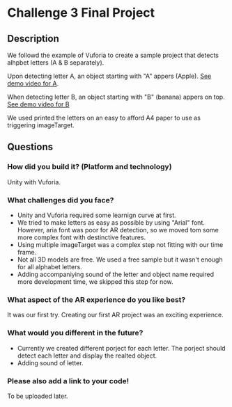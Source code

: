 # Challenge 3 Final Project

## Description

We followd the example of Vuforia to create a sample project that detects alhpbet letters (A & B separately).

Upon detecting letter A, an object starting with "A" appers (Apple). [See demo video for A](https://gitlab.refugeelearning.site/rla/Discovery/team-template/blob/master/challenge3/AR-demo-A.mov).

When detecting letter B, an object starting with "B" (banana) appers on top. [See demo video for B](https://gitlab.refugeelearning.site/rla/Discovery/team-template/blob/master/challenge3/AR-demo-B%202.mov)

We used printed the letters on an easy to afford A4 paper to use as triggering imageTarget.



## Questions

### How did you build it? (Platform and technology)

Unity with Vuforia.


### What challenges did you face?

- Unity and Vuforia required some learnign curve at first.
- We tried to make letters as easy as possible by using "Arial" font. However, aria font was poor for AR detection, so we moved tom some more complex font with destinctive features.
- Using multiple imageTarget was a complex step not fitting with our time frame.
- Not all 3D models are free. We used a free sample but it wasn't enough for all alphabet letters.
- Adding accompaniying sound of the letter and object name required more development time, we skipped this step for now.

### What aspect of the AR experience do you like best? 

It was our first try. Creating our first AR project was an exciting experience.

### What would you different in the future? 

- Currently we created different porject for each letter. The porject should detect each letter and display the realted object.
- Adding sound of letter.

### Please also add a link to your code!

To be uploaded later.

